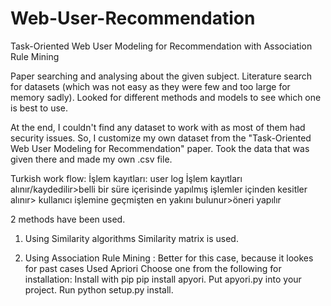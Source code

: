 # Web-User-Recommendation
Task-Oriented Web User Modeling for Recommendation with Association Rule Mining

Paper searching and analysing about the given subject.
Literature search for datasets (which was not easy as they were few and too large for memory sadly).
Looked for different methods and models to see which one is best to use.

At the end, I couldn't find any dataset to work with as most of them had security issues.
So, I customize my own dataset from the "Task-Oriented Web User Modeling for Recommendation" paper. 
Took the data that was given there and made my own .csv file. 

Turkish work flow:
İşlem kayıtları: user log
İşlem kayıtları alınır/kaydedilir>belli bir süre içerisinde yapılmış işlemler içinden kesitler alınır> kullanıcı işlemine geçmişten en yakını bulunur>öneri yapılır

2 methods have been used.
1.	Using Similarity algorithms
Similarity matrix is used.

2.	Using Association Rule Mining : Better for this case, because it lookes for past cases 
Used Apriori
Choose one from the following for installation:
Install with pip pip install apyori.
Put apyori.py into your project.
Run python setup.py install. 
